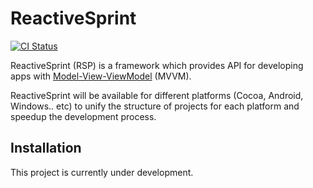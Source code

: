# ReactiveSprint

[![CI Status](https://travis-ci.org/ReactiveSprint/AndroidReactiveSprint.svg?branch=master)](https://travis-ci.org/ReactiveSprint/AndroidReactiveSprint)  

ReactiveSprint (RSP) is a framework which provides API for developing apps with [Model-View-ViewModel](https://en.wikipedia.org/wiki/Model–view–viewmodel) (MVVM).

ReactiveSprint will be available for different platforms (Cocoa, Android, Windows.. etc) to unify the structure of projects for each platform and speedup the development process.

## Installation

This project is currently under development.

